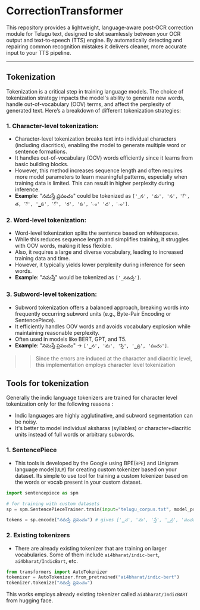 # CorrectionTransformer
This repository provides a lightweight, language‑aware post‑OCR correction module for Telugu text, designed to slot seamlessly between your OCR output and text‑to‑speech (TTS) engine. By automatically detecting and repairing common recognition mistakes it delivers cleaner, more accurate input to your TTS pipeline.

---

## Tokenization
Tokenization is a critical step in training language models. The choice of tokenization strategy impacts the model's ability to generate new words, handle out-of-vocabulary (OOV) terms, and affect the perplexity of generated text. Here’s a breakdown of different tokenization strategies:

### 1. Character-level tokenization:

- Character-level tokenization breaks text into individual characters (including diacritics), enabling the model to generate multiple word or sentence formations.
- It handles out-of-vocabulary (OOV) words efficiently since it learns from basic building blocks.
- However, this method increases sequence length and often requires more model parameters to learn meaningful patterns, especially when training data is limited. This can result in higher perplexity during inference.
- **Example**: "నమస్తే ప్రపంచం" could be tokenized as `['_న', 'మ', 'స', '్', త, 'ే', '▁ప', '్', 'ర', 'ప', 'ం' 'చ', 'ం']`.

### 2. Word-level tokenization:

- Word-level tokenization splits the sentence based on whitespaces.
- While this reduces sequence length and simplifies training, it struggles with OOV words, making it less flexible.
- Also, it requires a large and diverse vocabulary, leading to increased training data and time.
- However, it typically yields lower perplexity during inference for seen words.
- **Example**: "నమస్తే" would be tokenized as `['_నమస్తే']`.

### 3. Subword-level tokenization:

- Subword tokenization offers a balanced approach, breaking words into frequently occurring subword units (e.g., Byte-Pair Encoding or SentencePiece).
- It efficiently handles OOV words and avoids vocabulary explosion while maintaining reasonable perplexity.
- Often used in models like BERT, GPT, and T5.
- **Example**: "నమస్తే ప్రపంచం" → `['▁న', 'మ', 'స్తే', '▁ప్ర', 'పంచం']`.

>> Since the errors are induced at the character and diacritic level, this implementation employs character level tokenization

## Tools for tokenization

Generally the indic language tokenizers are trained for character level tokenization only for the following reasons : 
- Indic languages are highly agglutinative, and subword segmentation can be noisy.
- It's better to model individual aksharas (syllables) or character+diacritic units instead of full words or arbitrary subwords.

### 1. SentencePiece
- This tools is developed by the Google using BPE(`BPE`) and Unigram language model(`ULM`) for creating custom tokenizer based on your dataset. Its simple to use tool for training a custom tokenizer based on the words or vocab present in your custom dataset. 

```python
import sentencepiece as spm

# for training with custom datasets
sp = spm.SentencePieceTrainer.train(input="telugu_corpus.txt", model_prefix="telugu_model", vocab_size=16000)

tokens = sp.encode("నమస్తే ప్రపంచం") # gives ['▁న', 'మ', 'స్తే', '▁ప్ర', 'పంచం'] 
```

### 2. Existing tokenizers
- There are already existing tokenizer that are training on larger vocabularies. Some of them include `ai4bharat/indic-bert`, `ai4bharat/IndicBart`, etc. 

```python
from transformers import AutoTokenizer
tokenizer = AutoTokenizer.from_pretrained("ai4bharat/indic-bert")
tokenizer.tokenize("నమస్తే ప్రపంచం")
```

This works employs already existing tokenizer called `ai4bharat/IndicBART` from hugging face.